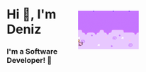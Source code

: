 <div style="display: flex; align-items: center; justify-content: space-between;">
  <div>
    <h1>Hi 👋, I'm Deniz</h1>
    <h3>I'm a Software Developer! 🎉</h3>
  </div>
  
  <div>
    <img src="Kirby.gif" alt="Masthead GIF" width="40%" style="max-width: 600px;" />
  </div>
</div>

